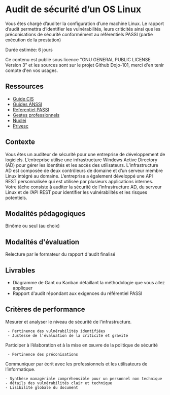 # Audit de sécurité d’un OS Linux

Vous êtes chargé d’auditer la configuration d’une machine Linux. Le rapport d’audit permettra d’identifier les vulnérabilités, leurs criticités ainsi que les préconisations de sécurité conformément au référentiels PASSI (partie exécution de la prestation)

Durée estimée: 6 jours

Ce contenu est publié sous licence "GNU GENERAL PUBLIC LICENSE Version 3" et les sources sont sur le projet Github Dojo-101, merci d'en tenir compte d'en vos usages.

## Ressources

* [Guide CIS](https://github.com/cismirror/old-benchmarks-archive)
* [Guides ANSSI](https://www.ssi.gouv.fr/administration/bonnes-pratiques/)
* [Referentiel PASSI](https://www.ssi.gouv.fr/actualite/publication-du-referentiel-dexigences-applicable-aux-prestataires-daudit-de-la-securite-des-systemes-dinformation-passi/)
* [Gestes professionnels](https://github.com/Aif4thah/Dojo-101)
* [Nuclei](https://github.com/projectdiscovery/nuclei)
* [Privesc](https://github.com/carlospolop/PEASS-ng)


## Contexte

Vous êtes un auditeur de sécurité pour une entreprise de développement de logiciels. L’entreprise utilise une infrastructure Windows Active Directory (AD) pour gérer les identités et les accès des utilisateurs. L’infrastructure AD est composée de deux contrôleurs de domaine et d’un serveur membre Linux intégré au domaine. L’entreprise a également développé une API REST personnalisée qui est utilisée par plusieurs applications internes. Votre tâche consiste à auditer la sécurité de l’infrastructure AD, du serveur Linux et de l’API REST pour identifier les vulnérabilités et les risques potentiels.


## Modalités pédagogiques

Binôme ou seul (au choix)

## Modalités d'évaluation

Relecture par le formateur du rapport d'audit finalisé

## Livrables

* Diagramme de Gant ou Kanban détaillant la méthodologie que vous allez appliquer
* Rapport d'audit répondant aux exigences du référentiel PASSI 


## Critères de performance

Mesurer et analyser le niveau de sécurité de l’infrastructure.

     - Pertinence des vulnérabilités identifiées
     - Justesse de l’évaluation de la criticité et gravité

Participer à l’élaboration et à la mise en œuvre de la politique de sécurité

     - Pertinence des préconisations

Communiquer par écrit avec les professionnels et les utilisateurs de l’informatique.

    - Synthèse managériale compréhensible pour un personnel non technique
    - détails des vulnérabilités clair et technique
    - Lisibilité globale du document
